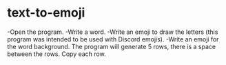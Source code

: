 # text-to-emoji

-Open the program.
-Write a word.
-Write an emoji to draw the letters (this program was intended to be used with Discord emojis).
-Write an emoji for the word background.
The program will generate 5 rows, there is a space between the rows.
Copy each row.
